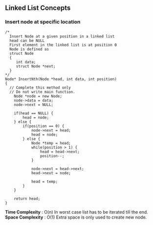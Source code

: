 ## Linked List Concepts

### Insert node at specific location
```
/*
  Insert Node at a given position in a linked list 
  head can be NULL 
  First element in the linked list is at position 0
  Node is defined as 
  struct Node
  {
     int data;
     struct Node *next;
  }
*/
Node* InsertNth(Node *head, int data, int position)
{
  // Complete this method only
  // Do not write main function. 
    Node *node = new Node;
    node->data = data;
    node->next = NULL;
    
    if(head == NULL) {
        head = node;
    } else {
        if(position == 0) {
            node->next = head;
            head = node;
        } else {
            Node *temp = head;
            while(position > 1) {
                head = head->next;
                position--;
            }
            
            node->next = head->next;
            head->next = node;
            
            head = temp;
        }
    }
    
    return head;
}
``` 

**Time Complexity** : O(n)  In worst case list has to be iterated till the end.
**Space Complexity** : O(1) Extra space is only used to create new node.

